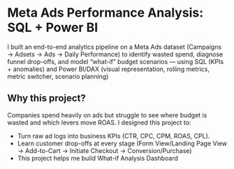 <h1>Meta Ads Performance Analysis: SQL + Power BI</h1>
<p>I built an end-to-end analytics pipeline on a Meta Ads dataset (Campaigns → Adsets → Ads → Daily Performance) to identify wasted spend, diagnose funnel drop-offs, and model “what-if” budget scenarios — using SQL (KPIs + anomalies) and Power BI/DAX (visual representation, rolling metrics, metric switcher, scenario planning)</p>
<div>
  <h2>Why this project?</h2>
  <p>Companies spend heavily on ads but struggle to see where budget is wasted and which levers move ROAS. I designed this project to:</p>
  <ul>
    <li>Turn raw ad logs into business KPIs (CTR, CPC, CPM, ROAS, CPL).</li>
    <li>Learn customer drop-offs at every stage (Form View/Landing Page View -> Add-to-Cart -> Initiate Checkout -> Conversion/Purchase)</li>
    <li>This project helps me build What-if Analysis Dashboard</li>
  </ul>
</div>
